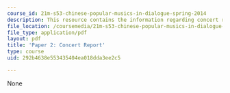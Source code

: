 ```yaml
---
course_id: 21m-s53-chinese-popular-musics-in-dialogue-spring-2014
description: This resource contains the information regarding concert report.
file_location: /coursemedia/21m-s53-chinese-popular-musics-in-dialogue-spring-2014/292b4638e553435404ea018dda3ee2c5_MIT21M_S53S14_Assg_Paper2.pdf
file_type: application/pdf
layout: pdf
title: 'Paper 2: Concert Report'
type: course
uid: 292b4638e553435404ea018dda3ee2c5

---
```

None